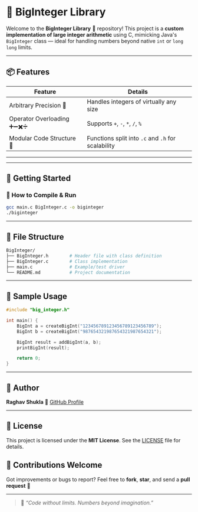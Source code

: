 
# 🔢 BigInteger Library

Welcome to the **BigInteger Library** 🚀 repository! This project is a **custom implementation of large integer arithmetic** using C, mimicking Java's `BigInteger` class — ideal for handling numbers beyond native `int` or `long long` limits.

---

## 📦 Features

| **Feature**                       | **Details**                                |
|-----------------------------------|--------------------------------------------|
| Arbitrary Precision 🧠            | Handles integers of virtually any size     |
| Operator Overloading ➕➖✖️➗    | Supports `+`, `-`, `*`, `/`, `%`            |
| Modular Code Structure  🧱        | Functions split into `.c` and `.h` for scalability     |

---
---

## 🚀 Getting Started

### 🧪 How to Compile & Run

```bash
gcc main.c BigInteger.c -o biginteger
./biginteger
```

---

## 📂 File Structure

```bash
BigInteger/
├── BigInteger.h        # Header file with class definition
├── BigInteger.c        # Class implementation
├── main.c              # Example/test driver
└── README.md           # Project documentation
```

---

## 🧪 Sample Usage

```c
#include "big_integer.h"

int main() {
    BigInt a = createBigInt("123456789123456789123456789");
    BigInt b = createBigInt("987654321987654321987654321");

    BigInt result = addBigInt(a, b);
    printBigInt(result);

    return 0;
}
```
---

## 👤 Author

**Raghav Shukla**
📌 [GitHub Profile](https://github.com/raghavshuklaofficial)

---

## 📄 **License**

This project is licensed under the **MIT License**. See the [LICENSE](https://github.com/raghavshuklaofficial/BigInteger_Library/blob/main/License) file for details.

## 🙌 Contributions Welcome

Got improvements or bugs to report?
Feel free to **fork**, **star**, and send a **pull request** 🚀

---

> 💬 *“Code without limits. Numbers beyond imagination.”*

```
